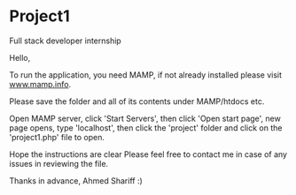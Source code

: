 # Project1
Full stack developer internship


Hello,

To run the application, you need MAMP, if not already installed please visit www.mamp.info.

Please save the folder and all of its contents under MAMP/htdocs etc.

Open MAMP server, click 'Start Servers', then click 'Open start page', new page opens, type 'localhost', 
then click the 'project' folder and click on the 'project1.php' file to open.

Hope the instructions are clear
Please feel free to contact me in case of any issues in reviewing the file.

Thanks in advance,
Ahmed Shariff :)
